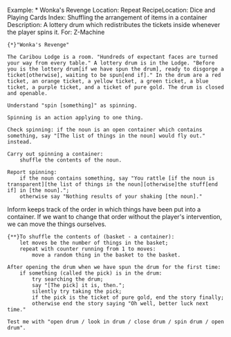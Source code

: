 Example: * Wonka's Revenge
Location: Repeat
RecipeLocation: Dice and Playing Cards
Index: Shuffling the arrangement of items in a container
Description: A lottery drum which redistributes the tickets inside whenever the player spins it.
For: Z-Machine

  

``` inform7
{*}"Wonka's Revenge"

The Caribou Lodge is a room. "Hundreds of expectant faces are turned your way from every table." A lottery drum is in the Lodge. "Before you is the lottery drum[if we have spun the drum], ready to disgorge a ticket[otherwise], waiting to be spun[end if]." In the drum are a red ticket, an orange ticket, a yellow ticket, a green ticket, a blue ticket, a purple ticket, and a ticket of pure gold. The drum is closed and openable.

Understand "spin [something]" as spinning.

Spinning is an action applying to one thing.

Check spinning: if the noun is an open container which contains something, say "[The list of things in the noun] would fly out." instead.

Carry out spinning a container:
	shuffle the contents of the noun.

Report spinning:
	if the noun contains something, say "You rattle [if the noun is transparent][the list of things in the noun][otherwise]the stuff[end if] in [the noun].";
	otherwise say "Nothing results of your shaking [the noun]."
```

  
Inform keeps track of the order in which things have been put into a container. If we want to change that order without the player's intervention, we can move the things ourselves.

  

``` inform7
{**}To shuffle the contents of (basket - a container):
	let moves be the number of things in the basket;
	repeat with counter running from 1 to moves:
		move a random thing in the basket to the basket.

After opening the drum when we have spun the drum for the first time:
	if something (called the pick) is in the drum:
		try searching the drum;
		say "[The pick] it is, then.";
		silently try taking the pick;
		if the pick is the ticket of pure gold, end the story finally;
		otherwise end the story saying "Oh well, better luck next time."

Test me with "open drum / look in drum / close drum / spin drum / open drum".
```

